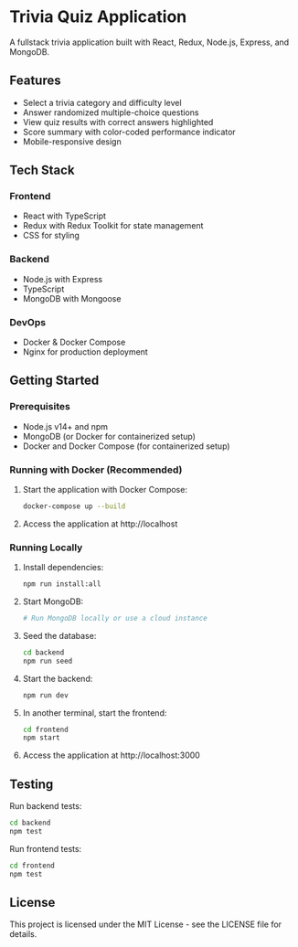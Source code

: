 # Trivia Quiz Application

A fullstack trivia application built with React, Redux, Node.js, Express, and MongoDB.

## Features

- Select a trivia category and difficulty level
- Answer randomized multiple-choice questions
- View quiz results with correct answers highlighted
- Score summary with color-coded performance indicator
- Mobile-responsive design

## Tech Stack

### Frontend
- React with TypeScript
- Redux with Redux Toolkit for state management
- CSS for styling

### Backend
- Node.js with Express
- TypeScript
- MongoDB with Mongoose

### DevOps
- Docker & Docker Compose
- Nginx for production deployment

## Getting Started

### Prerequisites

- Node.js v14+ and npm
- MongoDB (or Docker for containerized setup)
- Docker and Docker Compose (for containerized setup)

### Running with Docker (Recommended)

1. Start the application with Docker Compose:
   ```bash
   docker-compose up --build
   ```

2. Access the application at http://localhost

### Running Locally

1. Install dependencies:
   ```bash
   npm run install:all
   ```

2. Start MongoDB:
   ```bash
   # Run MongoDB locally or use a cloud instance
   ```

3. Seed the database:
   ```bash
   cd backend
   npm run seed
   ```

4. Start the backend:
   ```bash
   npm run dev
   ```

5. In another terminal, start the frontend:
   ```bash
   cd frontend
   npm start
   ```

6. Access the application at http://localhost:3000

## Testing

Run backend tests:
```bash
cd backend
npm test
```

Run frontend tests:
```bash
cd frontend
npm test
```

## License

This project is licensed under the MIT License - see the LICENSE file for details.